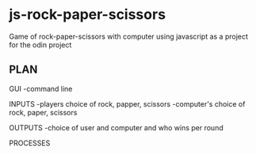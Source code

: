 # js-rock-paper-scissors
Game of rock-paper-scissors with computer using javascript as a project for the odin project


PLAN
-------------
GUI
-command line

INPUTS
-players choice of rock, papper, scissors
-computer's choice of rock, paper, scissors

OUTPUTS
-choice of user and computer and who wins per round

PROCESSES
